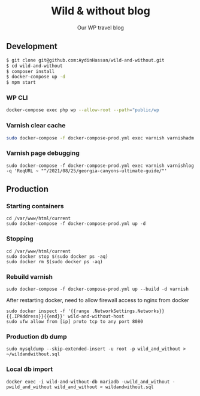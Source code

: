 <h1 align="center">Wild & without blog</h1>

<p align="center">Our WP travel blog</p>

## Development

```sh
$ git clone git@github.com:AydinHassan/wild-and-without.git
$ cd wild-and-without
$ composer install
$ docker-compose up -d
$ npm start
```

### WP CLI

```sh
docker-compose exec php wp --allow-root --path="public/wp
```

### Varnish clear cache

```sh
sudo docker-compose -f docker-compose-prod.yml exec varnish varnishadm "ban req.url ~ ."
```

### Varnish page debugging

```
sudo docker-compose -f docker-compose-prod.yml exec varnish varnishlog -q 'ReqURL ~ "^/2021/08/25/georgia-canyons-ultimate-guide/"'
```

## Production

### Starting containers

```shell
cd /var/www/html/current
sudo docker-compose -f docker-compose-prod.yml up -d
```

### Stopping

```shell
cd /var/www/html/current
sudo docker stop $(sudo docker ps -aq)
sudo docker rm $(sudo docker ps -aq)
```

### Rebuild varnish

```
sudo docker-compose -f docker-compose-prod.yml up --build -d varnish
```

After restarting docker, need to allow firewall access to nginx from docker

```shell
sudo docker inspect -f '{{range .NetworkSettings.Networks}}{{.IPAddress}}{{end}}' wild-and-without-host
sudo ufw allow from [ip] proto tcp to any port 8080
``` 

### Production db dump

```shell
sudo mysqldump --skip-extended-insert -u root -p wild_and_without > ~/wildandwithout.sql
```

### Local db import

```shell
docker exec -i wild-and-without-db mariadb -uwild_and_without -pwild_and_without wild_and_without < wildandwithout.sql
```